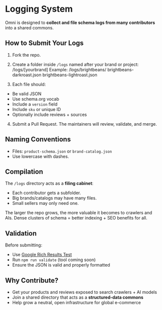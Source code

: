 # Logging System

Omni is designed to **collect and file schema logs from many contributors** into a shared commons.

## How to Submit Your Logs

1. Fork the repo.
2. Create a folder inside `/logs` named after your brand or project:
/logs/[yourbrand]
Example:
/logs/brightbeans/
brightbeans-darkroast.json
brightbeans-lightroast.json

3. Each file should:
- Be valid JSON
- Use schema.org vocab
- Include a `version` field
- Include `sku` or unique ID
- Optionally include reviews + sources

4. Submit a Pull Request. The maintainers will review, validate, and merge.

## Naming Conventions

- Files: `product-schema.json` or `brand-catalog.json`
- Use lowercase with dashes.

## Compilation

The `/logs` directory acts as a **filing cabinet**:
- Each contributor gets a subfolder.
- Big brands/catalogs may have many files.
- Small sellers may only need one.

The larger the repo grows, the more valuable it becomes to crawlers and AIs. Dense clusters of schema = better indexing + SEO benefits for all.

## Validation

Before submitting:
- Use [Google Rich Results Test](https://search.google.com/test/rich-results)
- Run `npm run validate` (tool coming soon)
- Ensure the JSON is valid and properly formatted

## Why Contribute?

- Get your products and reviews exposed to search crawlers + AI models
- Join a shared directory that acts as a **structured-data commons**
- Help grow a neutral, open infrastructure for global e-commerce
